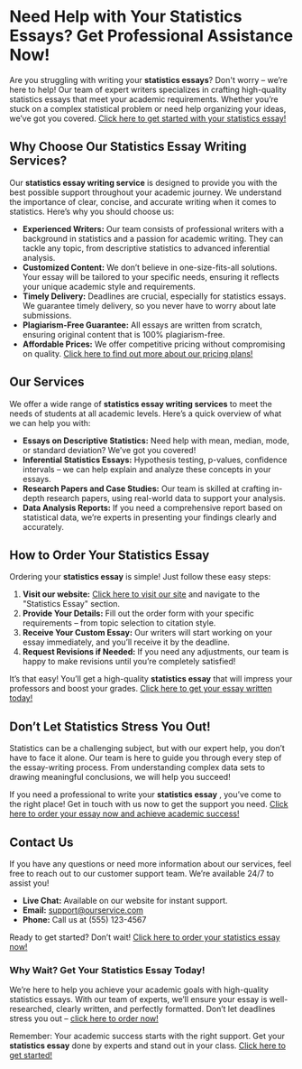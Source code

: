 # Need Help with Your Statistics Essays? Get Professional Assistance Now!

Are you struggling with writing your **statistics essays**? Don't worry – we’re here to help! Our team of expert writers specializes in crafting high-quality statistics essays that meet your academic requirements. Whether you’re stuck on a complex statistical problem or need help organizing your ideas, we’ve got you covered. [Click here to get started with your statistics essay!](https://tinyurl.com/topessay?keyword=statistics+essays)

## Why Choose Our Statistics Essay Writing Services?

Our **statistics essay writing service** is designed to provide you with the best possible support throughout your academic journey. We understand the importance of clear, concise, and accurate writing when it comes to statistics. Here’s why you should choose us:

- **Experienced Writers:** Our team consists of professional writers with a background in statistics and a passion for academic writing. They can tackle any topic, from descriptive statistics to advanced inferential analysis.
- **Customized Content:** We don’t believe in one-size-fits-all solutions. Your essay will be tailored to your specific needs, ensuring it reflects your unique academic style and requirements.
- **Timely Delivery:** Deadlines are crucial, especially for statistics essays. We guarantee timely delivery, so you never have to worry about late submissions.
- **Plagiarism-Free Guarantee:** All essays are written from scratch, ensuring original content that is 100% plagiarism-free.
- **Affordable Prices:** We offer competitive pricing without compromising on quality. [Click here to find out more about our pricing plans!](https://tinyurl.com/topessay?keyword=statistics+essays)

## Our Services

We offer a wide range of **statistics essay writing services** to meet the needs of students at all academic levels. Here’s a quick overview of what we can help you with:

- **Essays on Descriptive Statistics:** Need help with mean, median, mode, or standard deviation? We’ve got you covered!
- **Inferential Statistics Essays:** Hypothesis testing, p-values, confidence intervals – we can help explain and analyze these concepts in your essays.
- **Research Papers and Case Studies:** Our team is skilled at crafting in-depth research papers, using real-world data to support your analysis.
- **Data Analysis Reports:** If you need a comprehensive report based on statistical data, we’re experts in presenting your findings clearly and accurately.

## How to Order Your Statistics Essay

Ordering your **statistics essay** is simple! Just follow these easy steps:

1. **Visit our website:** [Click here to visit our site](https://tinyurl.com/topessay?keyword=statistics+essays) and navigate to the "Statistics Essay" section.
2. **Provide Your Details:** Fill out the order form with your specific requirements – from topic selection to citation style.
3. **Receive Your Custom Essay:** Our writers will start working on your essay immediately, and you’ll receive it by the deadline.
4. **Request Revisions if Needed:** If you need any adjustments, our team is happy to make revisions until you’re completely satisfied!

It’s that easy! You’ll get a high-quality **statistics essay** that will impress your professors and boost your grades. [Click here to get your essay written today!](https://tinyurl.com/topessay?keyword=statistics+essays)

## Don’t Let Statistics Stress You Out!

Statistics can be a challenging subject, but with our expert help, you don’t have to face it alone. Our team is here to guide you through every step of the essay-writing process. From understanding complex data sets to drawing meaningful conclusions, we will help you succeed!

If you need a professional to write your **statistics essay** , you’ve come to the right place! Get in touch with us now to get the support you need. [Click here to order your essay now and achieve academic success!](https://tinyurl.com/topessay?keyword=statistics+essays)

## Contact Us

If you have any questions or need more information about our services, feel free to reach out to our customer support team. We’re available 24/7 to assist you!

- **Live Chat:** Available on our website for instant support.
- **Email:** [support@ourservice.com](mailto:support@ourservice.com)
- **Phone:** Call us at (555) 123-4567

Ready to get started? Don’t wait! [Click here to order your statistics essay now!](https://tinyurl.com/topessay?keyword=statistics+essays)

### Why Wait? Get Your Statistics Essay Today!

We’re here to help you achieve your academic goals with high-quality statistics essays. With our team of experts, we’ll ensure your essay is well-researched, clearly written, and perfectly formatted. Don’t let deadlines stress you out – [click here to order now!](https://tinyurl.com/topessay?keyword=statistics+essays)

Remember: Your academic success starts with the right support. Get your **statistics essay** done by experts and stand out in your class. [Click here to get started!](https://tinyurl.com/topessay?keyword=statistics+essays)
